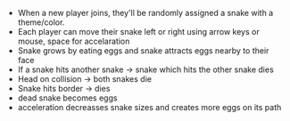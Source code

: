 - When a new player joins, they'll be randomly assigned a snake with a theme/color.
- Each player can move their snake left or right using arrow keys or mouse, space for accelaration
- Snake grows by eating eggs and snake attracts eggs nearby to their face
- If a snake hits another snake -> snake which hits the other snake dies
- Head on collision -> both snakes die
- Snake hits border -> dies
- dead snake becomes eggs
- acceleration decreasses snake sizes and creates more eggs on its path